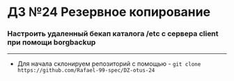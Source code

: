 # ДЗ №24 Резервное копирование
### Настроить удаленный бекап каталога /etc c сервера client при помощи borgbackup
--------------------------------------------------------------------------------------------
- Для начала склонируем репозиторий с помощью - ```git clone https://github.com/Rafael-99-spec/DZ-otus-24```
